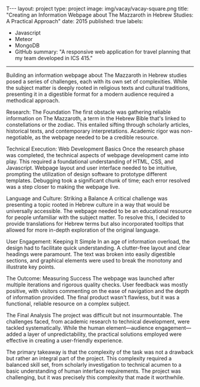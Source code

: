 T---
layout: project
type: project
image: img/vacay/vacay-square.png
title: "Creating an Information Webpage about The Mazzaroth in Hebrew Studies: A Practical Approach"
date: 2015
published: true
labels:
  - Javascript
  - Meteor
  - MongoDB
  - GitHub
summary: "A responsive web application for travel planning that my team developed in ICS 415."
---
Building an information webpage about The Mazzaroth in Hebrew studies posed a series of challenges, each with its own set of complexities. While the subject matter is deeply rooted in religious texts and cultural traditions, presenting it in a digestible format for a modern audience required a methodical approach.

Research: The Foundation
The first obstacle was gathering reliable information on The Mazzaroth, a term in the Hebrew Bible that's linked to constellations or the zodiac. This entailed sifting through scholarly articles, historical texts, and contemporary interpretations. Academic rigor was non-negotiable, as the webpage needed to be a credible resource.

Technical Execution: Web Development Basics
Once the research phase was completed, the technical aspects of webpage development came into play. This required a foundational understanding of HTML, CSS, and Javascript. Webpage layout and user interface needed to be intuitive, prompting the utilization of design software to prototype different templates. Debugging took a significant chunk of time; each error resolved was a step closer to making the webpage live.

Language and Culture: Striking a Balance
A critical challenge was presenting a topic rooted in Hebrew culture in a way that would be universally accessible. The webpage needed to be an educational resource for people unfamiliar with the subject matter. To resolve this, I decided to provide translations for Hebrew terms but also incorporated tooltips that allowed for more in-depth exploration of the original language.

User Engagement: Keeping It Simple
In an age of information overload, the design had to facilitate quick understanding. A clutter-free layout and clear headings were paramount. The text was broken into easily digestible sections, and graphical elements were used to break the monotony and illustrate key points.

The Outcome: Measuring Success
The webpage was launched after multiple iterations and rigorous quality checks. User feedback was mostly positive, with visitors commenting on the ease of navigation and the depth of information provided. The final product wasn't flawless, but it was a functional, reliable resource on a complex subject.

The Final Analysis
The project was difficult but not insurmountable. The challenges faced, from academic research to technical development, were tackled systematically. While the human element—audience engagement—added a layer of unpredictability, the practical solutions employed were effective in creating a user-friendly experience.

The primary takeaway is that the complexity of the task was not a drawback but rather an integral part of the project. This complexity required a balanced skill set, from scholarly investigation to technical acumen to a basic understanding of human interface requirements. The project was challenging, but it was precisely this complexity that made it worthwhile.
